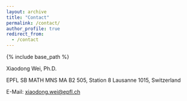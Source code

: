 ```yaml
---
layout: archive
title: "Contact"
permalink: /contact/
author_profile: true
redirect_from:
  - /contact
---
```


{% include base_path %}

Xiaodong Wei, Ph.D.

EPFL SB MATH MNS
MA B2 505, Station 8
Lausanne 1015, Switzerland 

E-Mail: <a href="mailto:xiaodong.wei@epfl.ch" target="_blank" rel="noopener noreferrer">xiaodong.wei@epfl.ch</a>
